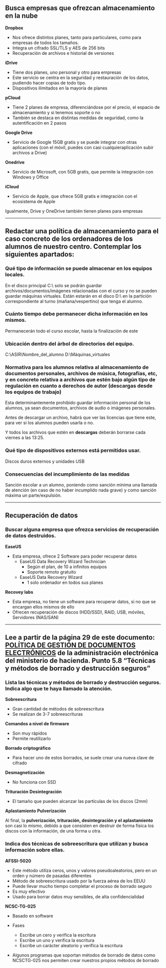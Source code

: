 ## Busca empresas que ofrezcan almacenamiento en la nube

**Dropbox**

- Nos ofrece distintos planes, tanto para particulares, como para empresas de todos los tamaños.
- Integra un cifrado SSL/TLS y AES de 256 bits
- Recuperación de archivos e historial de versiones

**iDrive**

- Tiene dos planes, uno personal y otro para empresas
- Este servicio se centra en la seguridad y restauración de los datos, pudiendo hacer copias de todo tipo.
- Dispositivos ilimitados en la mayoría de planes

**pCloud**

- Tiene 2 planes de empresa, diferenciándose por el precio, el espacio de almacenamiento y si tenemos soporte o no
- También se destaca en distintas medidas de seguridad, como la autentificación en 2 pasos

**Google Drive**

- Servicio de Google 15GB gratis y se puede integrar con otras aplicaciones (con el móvil, puedes con casi cualquieraplicación subir archivos a Drive) 

**Onedrive**

- Servicio de Microsoft, con 5GB gratis, que permite la integración con Windows y Office

**iCloud**

- Servicio de Apple, que ofrece 5GB gratis e integración con el ecosistema de Apple

Igualmente, Drive y OneDrive también tienen planes para empresas 

---

## Redactar una política de almacenamiento para el caso concreto de los ordenadores de los alumnos de nuestro centro. Contemplar los siguientes apartados:

### Qué tipo de información se puede almacenar en los equipos locales.

En el disco principal C:\ solo se podrán guardar archivos/documentos/imágenes relacionadas con el curso y no se pueden guardar máquinas virtuales. 
Están estarán en el disco D:\ en la partición correspondiente al turno (mañana/vespertino) que tenga el alumno. 

### Cuánto tiempo debe permanecer dicha información en los mismos.

Permanecerán todo el curso escolar, hasta la finalización de este

### Ubicación dentro del árbol de directorios del equipo.

C:\ASIR\Nombre_del_alumno
D:\Máquinas_virtuales 

### Normativa para los alumnos relativa al almacenamiento de documentos personales, archivos de música, fotografías, etc, y en concreto relativa a archivos que estén bajo algún tipo de regulación en cuanto a derechos de autor (descargas desde los equipos de trabajo)

Esta determinantemente prohibido guardar información personal de los alumnos, ya sean documentos, archivos de audio o imágenes personales. 

Antes de descargar un archivo, habrá que ver las licencias que tiene este, para ver si los alumnos pueden usarla o no.

Y todos los archivos que estén en **descargas** deberán borrarse cada viernes a las 13:25.

### Qué tipo de dispositivos externos está permitidos usar.

Discos duros externos y unidades USB

### Consecuencias del incumplimiento de las medidas

Sanción escolar a un alumno, poniendo como sanción mínima una llamada de atención (en caso de no haber incumplido nada grave) y como sanción máxima un parte/expulsión. 

---

## Recuperación de datos 

### Buscar alguna empresa que ofrezca servicios de recuperación de datos destruidos.

**EaseUS**

- Esta empresa, ofrece 2 Software para poder recuperar datos
  - EaseUS Data Recovery Wizard Technician
    - Según el plan, de 10 a infinitos equipos
    - Soporte remoto gratuito
  - EaseUS Data Recovery Wizard
    - 1 solo ordenador en todos sus planes
   
**Recovey labs**

- Esta empresa, no tiene un software para recuperar datos, si no que se encargan ellos mismos de ello
- Ofrecen recuperación de discos (HDD/SSD), RAID, USB, móviles, Servidores (NAS/SAN)

---

## Lee a partir de la página 29 de este documento: [POLÍTICA DE GESTIÓN DE DOCUMENTOS ELECTRÓNICOS](https://www.hacienda.gob.es/SGT/catalogo_sefp/282_9.guia%20de%20aplicacion%20de%20eliminacion%20(acc).pdf) de la administración electrónica del ministerio de hacienda. Punto 5.8 “Técnicas y métodos de borrado y destrucción seguros”

### Lista las técnicas y métodos de borrado y destrucción seguros. Indica algo que te haya llamado la atención.

**Sobreescritura**

- Gran cantidad de métodos de sobreescritura
- Se realizan de 3-7 sobreescrituras

**Comandos a nivel de firmware**

- Son muy rápidos
- Permite reutilizarlo

**Borrado criptográfico**

- Para hacer uno de estos borrados, se suele crear una nueva clave de cifrado

**Desmagnetización**

- No funciona con SSD

**Trituración**
**Desintegración**

- El tamaño que pueden alcanzar las partículas de los discos (2mm)

**Aplastamiento**
**Pulverización**

Al final, la **pulverización, trituración, desintegración y el aplastamiento** son casi lo mismo, debido a que consisten en destruir de forma física los discos con la información, de una forma u otra.

### Indica dos técnicas de sobreescritura que utilizan y busca información sobre ellas.

**AFSSI-5020**

- Este método utiliza ceros, unos y valores pseudoaleatorios, pero en un orden y número de pasadas diferentes
- Método de sobreescritura usado por la fuerza aérea de los EEUU
- Puede llevar mucho tiempo completar el proceso de borrado seguro
- Es muy efectivo
- Usado para borrar datos muy sensibles, de alta confidencialidad

**NCSC-TG-025**

- Basado en software
- Fases
  - Escribe un cero y verifica la escritura
  - Escribe un uno y verifica la escritura
  - Escribe un carácter aleatorio y verifica la escritura
 
- Algunos programas que soportan métodos de borrado de datos como NCSCTG-025 nos permiten crear nuestros propios métodos de borrado 









































































































